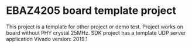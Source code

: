 # EBAZ4205 board template project
This project is a template for other project or demo test.
Project works on board without PHY crystal 25MHz.
SDK project has a template UDP server application
Vivado version: 2019.1

